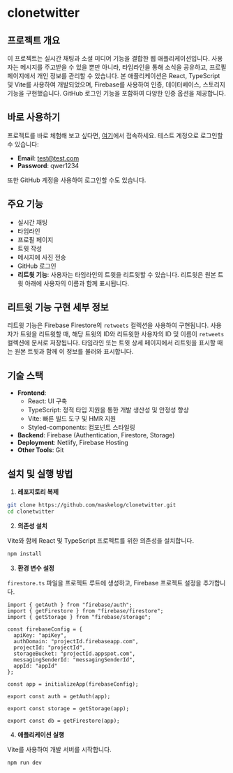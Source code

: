 # clonetwitter

## 프로젝트 개요

이 프로젝트는 실시간 채팅과 소셜 미디어 기능을 결합한 웹 애플리케이션입니다. 사용자는 메시지를 주고받을 수 있을 뿐만 아니라, 타임라인을 통해 소식을 공유하고, 프로필 페이지에서 개인 정보를 관리할 수 있습니다. 본 애플리케이션은 React, TypeScript 및 Vite를 사용하여 개발되었으며, Firebase를 사용하여 인증, 데이터베이스, 스토리지 기능을 구현했습니다. GitHub 로그인 기능을 포함하여 다양한 인증 옵션을 제공합니다.

## 바로 사용하기

프로젝트를 바로 체험해 보고 싶다면, [여기](https://nwitter-reloaded-5757c.firebaseapp.com/)에서 접속하세요. 테스트 계정으로 로그인할 수 있습니다:

- **Email**: test@test.com
- **Password**: qwer1234

또한 GitHub 계정을 사용하여 로그인할 수도 있습니다.

## 주요 기능

- 실시간 채팅
- 타임라인
- 프로필 페이지
- 트윗 작성
- 메시지에 사진 전송
- GitHub 로그인
- **리트윗 기능**: 사용자는 타임라인의 트윗을 리트윗할 수 있습니다. 리트윗은 원본 트윗 아래에 사용자의 이름과 함께 표시됩니다.

## 리트윗 기능 구현 세부 정보

리트윗 기능은 Firebase Firestore의 `retweets` 컬렉션을 사용하여 구현됩니다. 사용자가 트윗을 리트윗할 때, 해당 트윗의 ID와 리트윗한 사용자의 ID 및 이름이 `retweets` 컬렉션에 문서로 저장됩니다. 타임라인 또는 트윗 상세 페이지에서 리트윗을 표시할 때는 원본 트윗과 함께 이 정보를 불러와 표시합니다.

## 기술 스택

- **Frontend**:
  - React: UI 구축
  - TypeScript: 정적 타입 지원을 통한 개발 생산성 및 안정성 향상
  - Vite: 빠른 빌드 도구 및 HMR 지원
  - Styled-components: 컴포넌트 스타일링
- **Backend**: Firebase (Authentication, Firestore, Storage)
- **Deployment**: Netlify, Firebase Hosting
- **Other Tools**: Git

## 설치 및 실행 방법

1. **레포지토리 복제**

```bash
git clone https://github.com/maskelog/clonetwitter.git
cd clonetwitter
```

2. **의존성 설치**

Vite와 함께 React 및 TypeScript 프로젝트를 위한 의존성을 설치합니다.

```bash
npm install
```

3. **환경 변수 설정**

`firestore.ts` 파일을 프로젝트 루트에 생성하고, Firebase 프로젝트 설정을 추가합니다.

```import { initializeApp } from "firebase/app";
import { getAuth } from "firebase/auth";
import { getFirestore } from "firebase/firestore";
import { getStorage } from "firebase/storage";

const firebaseConfig = {
  apiKey: "apiKey",
  authDomain: "projectId.firebaseapp.com",
  projectId: "projectId",
  storageBucket: "projectId.appspot.com",
  messagingSenderId: "messagingSenderId",
  appId: "appId"
};

const app = initializeApp(firebaseConfig);

export const auth = getAuth(app);

export const storage = getStorage(app);

export const db = getFirestore(app);
```

4. **애플리케이션 실행**

Vite를 사용하여 개발 서버를 시작합니다.

```bash
npm run dev
```

